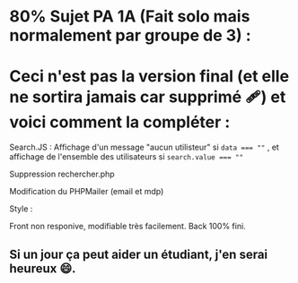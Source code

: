 # 80% Sujet PA 1A (Fait solo mais normalement par groupe de 3) : 

# Ceci n'est pas la version final (et elle ne sortira jamais car supprimé 🩹) et voici comment la compléter : 

Search.JS : Affichage d'un message "aucun utilisteur" si ``` data === "" ``` , et affichage de l'ensemble des utilisateurs si ```search.value === "" ```

Suppression rechercher.php

Modification du PHPMailer (email et mdp)

Style : 

Front non responive, modifiable très facilement. Back 100% fini.

## Si un jour ça peut aider un étudiant, j'en serai heureux 😄.
